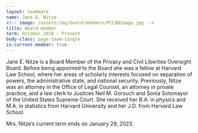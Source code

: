 ```yaml
---
layout: teammate
name: Jane E. Nitze
<!-- image: /assets/img/board/members/PCLOBimage.jpg -->
title: Board member
term: October 2018 - Present
body-class: page-team-single
is-current-member: true
---
```

Jane E. Nitze is a Board Member of the Privacy and Civil Liberties Oversight Board.  Before being appointed to the Board she was a fellow at Harvard Law School, where her areas of scholarly interests focused on separation of powers, the administrative state, and national security.  Previously, Nitze was an attorney in the Office of Legal Counsel, an attorney in private practice, and a law clerk to Justices Neil M. Gorsuch and Sonia Sotomayor of the United States Supreme Court.  She received her B.A. in physics and M.A. in statistics from Harvard University and her J.D. from Harvard Law School. 

Mrs. Nitze’s current term ends on January 29, 2023.


